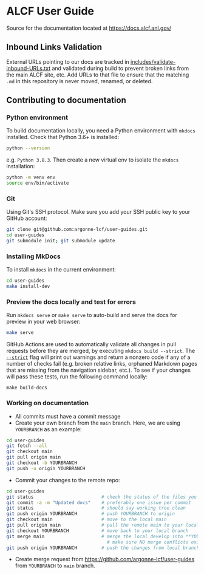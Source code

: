 # ALCF User Guide
Source for the documentation located at https://docs.alcf.anl.gov/

## Inbound Links Validation
External URLs pointing to our docs are tracked in [includes/validate-inbound-URLs.txt](includes/validate-inbound-URLs.txt) and validated during build to prevent broken links from the main ALCF site, etc. Add URLs to that file to ensure that the matching `.md` in this repository is never moved, renamed, or deleted.

## Contributing to documentation

### Python environment

To build documentation locally, you need a Python environment with `mkdocs` installed.  Check that Python 3.6+ is installed:
```bash
python --version
```
e.g. `Python 3.8.3`. Then create a new virtual env to isolate the `mkdocs` installation:
```bash
python -m venv env
source env/bin/activate
```

### Git

Using Git's SSH protocol. Make sure you add your SSH public key to your GitHub account:
```bash
git clone git@github.com:argonne-lcf/user-guides.git
cd user-guides
git submodule init; git submodule update
```

### Installing MkDocs

To install `mkdocs` in the current environment: 
```bash
cd user-guides
make install-dev
```

### Preview the docs locally and test for errors

Run `mkdocs serve` or `make serve` to auto-build and serve the docs for preview in your web browser:
```bash
make serve
```

GitHub Actions are used to automatically validate all changes in pull requests before they are merged, by executing `mkdocs build --strict`. The [`--strict`](https://www.mkdocs.org/user-guide/configuration/#validation) flag will print out warnings and return a nonzero code if any of a number of checks fail (e.g. broken relative links, orphaned Markdown pages that are missing from the navigation sidebar, etc.). To see if your changes will pass these tests, run the following command locally:
```
make build-docs
```

### Working on documentation

* All commits must have a commit message
* Create your own branch from the `main` branch.  Here, we are using `YOURBRANCH` as an example:
```bash
cd user-guides
git fetch --all
git checkout main
git pull origin main
git checkout -b YOURBRANCH
git push -u origin YOURBRANCH
```
* Commit your changes to the remote repo:
```bash
cd user-guides
git status                         # check the status of the files you have edited
git commit -a -m "Updated docs"    # preferably one issue per commit
git status                         # should say working tree clean
git push origin YOURBRANCH         # push YOURBRANCH to origin
git checkout main                  # move to the local main
git pull origin main               # pull the remote main to your local machine
git checkout YOURBRANCH            # move back to your local branch
git merge main                     # merge the local develop into **YOURBRANCH** and
                                     # make sure NO merge conflicts exist
git push origin YOURBRANCH         # push the changes from local branch up to your remote branch
```
* Create merge request from https://github.com/argonne-lcf/user-guides from `YOURBRANCH` to `main` branch.

